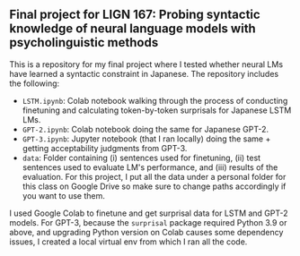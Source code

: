 ## Final project for LIGN 167: Probing syntactic knowledge of neural language models with psycholinguistic methods
This is a repository for my final project where I tested whether neural LMs have learned a syntactic constraint in Japanese. The repository includes the following:

* `LSTM.ipynb`: Colab notebook walking through the process of conducting finetuning and calculating token-by-token surprisals for Japanese LSTM LMs.
* `GPT-2.ipynb`: Colab notebook doing the same for Japanese GPT-2.
* `GPT-3.ipynb`: Jupyter notebook (that I ran locally) doing the same + getting acceptability judgments from GPT-3.
* `data`: Folder containing (i) sentences used for finetuning, (ii) test sentences used to evaluate LM's performance, and (iii) results of the evaluation. For this project, I put all the data under a personal folder for this class on Google Drive so make sure to change paths accordingly if you want to use them.   

I used Google Colab to finetune and get surprisal data for LSTM and GPT-2 models. For GPT-3, because the `surprisal` package required Python 3.9 or above, and upgrading Python version on Colab causes some dependency issues, I created a local virtual env from which I ran all the code.
